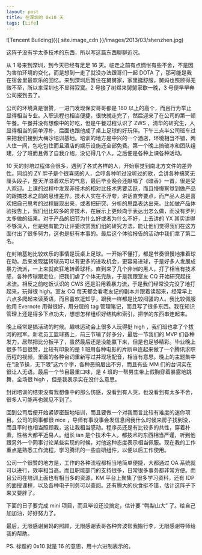 ```yaml
---
layout: post
title: 在深圳的 0x10 天
tags: [Life]
---
```


![Tencent Building]({{ site.image_cdn }}/images/2013/03/shenzhen.jpg)

这阵子没有学太多技术的东西，所以写这篇东西聊聊近况。

从 1 号来到深圳，到今天已经有足足 16 天。临走之前有点惆怅有些不舍，不是因为害怕环境的变化，而是想到一走了就没办法跟哥们一起 DOTA 了，那可能是我在宿舍里最欢乐的回忆。来到深圳后暂住在舅舅家，家里挺舒服，舅妈也照顾得无微不至，所以来深圳也不显得寂寞。2 号接了树煜来舅舅家歇一晚，3 号便早早奔公司报到去了。

<!--more-->

公司的环境真是很赞，一进门发现保安哥哥都是 180 以上的高个，而且行为举止显得相当专业。入职流程也相当便捷，很快就走完了，然后迎来了在公司的第一顿午餐。午餐并没有想像中的好吃，但是午餐过程认识了 ZWS ，清华的研究生，人显得相当的简单淳朴，后面也跟他成了桌上足球的好玩伴。下午三点半公司班车过来把我们接到大梅沙培训基地。培训的地方是中兴的一个酒店，环境相当不错，两人住一间，包吃包住而且酒店的娱乐设施还全部免费。第一个晚上搞破冰和团队组建，分了班而且做了自我介绍，没记得几个人。之后便是各种上课各种活动。

10 天的封培过程体会很多，遇到了各式各样的人，开始察觉到南北方文件的差异性。同组的 ZY 胖子是个很喜感的人，会哼各种听过没听过的歌，会讲各种搞笑无厘头段子，整天洋溢着欢乐的气息，最后毕业晚会还献唱了《暗香》一首，很是受人欢迎。上课的过程中发现非技术的相对比技术男要活跃，而且慢慢察觉到做产品的跟搞技术之前的思维差异。技术人实在不浮夸，讲话直奔要点，而产品人总是喜欢把自己思考的过程展现出来，或者把研究、分析的思路表达出来。比如做产品体验报告上，我们组比较多的非技术，在展示上更倾向于表达出怎么做，而没有罗列太多做的结果。对于产品的细节为什么好或者为什么不好，上去讲的 YX 其实讲得不够深入，但是她有能力让评委欣赏我们组的研究方法，能让他们觉得我们在这方面付出了很多努力，这也是挺有本事的。最后这个体验报告的活动中我们拿了第二名。

在封培基地比较欢乐的事情是玩桌上足球。一开始不懂打，都是节奏很慢地推着球在动。后来发现猛转球员可以有更多的进攻机会，更容易进球，于是好多人发展成暴力流派，一上来就疯狂地转着球杆。直到来了几个非洲的黑人，打了相当有技术感，各种传球跟走位，把我们虐了个体无完肤，于是我跟室友 CQ 开始研究起技术流。相反之前吃饭认识的 CWS 还是沿用着暴力流，于是我们经常没完没了地打起来，玩得很 high。室友 CQ 每天都会看老友记的剧本并跟着读起来，经常早上六点多爬起来读英语，而且喜欢逛知乎，跟我一样都是比较闷骚的人。我比较佩服他用 Evernote 用得很好，用分层的 tag 管理笔记，而且写了很多东西。我在知识管理上还是得多下点功夫，想想怎样组织好结构和索引，把学的东西串连起来。

晚上经常是搞活动的时候。趣味运动会上很多人玩得挺 high ，我们班也拿了个拔河的冠军。新老员工篮球赛上，前三节输了好多分，最后一节我们的 MVP 们各种发力，居然把比分扳平了，虽然最后还是没能赢下来，但是也足够精彩。毕业晚上很多节目很赞，比较有印象的是 1 班用各种电影的片断串连起来做了一个腾讯求职历程的视频，里面的各种台词重新写过并现场配音，相当有意思。晚上的主题集中在“没节操，无下限”这六个字，各种恶搞层出不穷，而且有些 MM 们的台词实在很让人无语。最后一个节目最重口味，是 4 班的一帮男生带上假胸穿着暴露地跳舞，全场很 high ，但是我表示实在没什么意思。

封闭培训的结束没有我想像中的那么伤感，没看到有人哭，也没看到有太多不舍，很多人可能再也就见不到了。

回到公司后便开始紧锣密鼓地培训，而且要做一个对我而言比较有难度的迷你项目。公司的同事都很 nice ，导师有事没事会发信息问我什么时候来房子找到没，而且平时也相当照顾我，这让我相当感动。程序员还是有比较多的共性，穿着朴素，性格大都平近易人。组长 ian 是个技术牛人，都技术的东西相当严谨，听到他跟另外一个同事讨论某些实现的时候，对他这种态度表示相当佩服。现在我的工作重点是熟悉工作流程，学习腾讯的一些自研组件，以便以后工作使用。

公司一个很赞的地方是，工作的各种流程都相当地简单便捷，大都通过 OA 系统就可以进行，效率相当高。而且职能部门的支持很多，日常很多事务都非常方便。而且公司在培训上面也有相当多的资源，KM 平台上聚集了很多学习资料，还有 IDP 的面授课程，以及各种电子刊务可以查阅。还有腾大的伙食挺不错，估计这阵子下来又要胖了。

下面的日子要完成 mini 项目，而且毕设还没搞定，估计要 “鸭梨山大” 了。给自己加加油，好好努力了。

最后，无限感谢舅妈的照顾，无限感谢表哥各种奔波帮我搬行李，无限感谢导师给我的帮助。

PS. 标题的 0x10 就是 16 的意思，用十六进制表示的。
